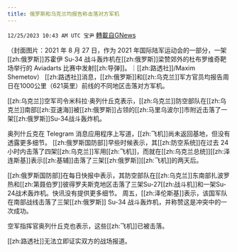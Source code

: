 ```yaml
---
title: 俄罗斯和乌克兰均报告称击落对方军机
---
```

`12/25/2023 10:43 AM UTC 宝尹` [轉載自GNews](https://gnews.org/articles/2149494)

（封面图片：2021 年 8 月 27 日，作为 2021 年国际陆军运动会的一部分，一架[[zh:俄罗斯]]苏霍伊 Su-34 战斗轰炸机在[[zh:俄罗斯]]梁赞郊外的杜布罗维奇靶场举行的 Aviadarts 比赛中发射[[zh:导弹]]。｜[[zh:路透社]]/Maxim Shemetov）
[[zh:路透社]]消息，[[zh:俄罗斯]]和[[zh:乌克兰]]军方官员均报告周日在1000公里（621英里）前线的不同地区击落对方军机。

[[zh:乌克兰]]空军司令米科拉·奥列什丘克表示，[[zh:乌克兰]]防空部队在[[zh:乌克兰]]南部[[zh:亚速海]]被[[zh:俄罗斯]]占领的[[zh:马里乌波尔]]市附近击落了一架[[zh:俄罗斯]]Su-34战斗轰炸机。

奥列什丘克在 Telegram 消息应用程序上写道，[[zh:飞机]]尚未返回基地，但没有透露更多细节。
[[zh:俄罗斯国防部]]早些时候表示，其[[zh:防空系统]]在过去 24 小时内击落了四架[[zh:乌克兰]]军用[[zh:飞机]]，而就在[[zh:乌克兰总统]][[zh:泽连斯基]]表示[[zh:基辅]]击落了三架[[zh:俄罗斯]][[zh:飞机]]的两天后。

[[zh:俄罗斯国防部]]在每日快报中表示，其防空部队在[[zh:乌克兰]]东南部扎波罗热和[[zh:第聂伯罗]]彼得罗夫斯克地区击落了三架Su-27[[zh:战斗机]]和一架Su-24战术轰炸机。快讯没有提供更多细节。
周五，[[zh:泽伦斯基]]表示，该国军队在南部战线击落了三架[[zh:俄罗斯]] Su-34 战斗轰炸机，并称赞这是冲突中的一次成功。

空军指挥官奥列什丘克也表示，这些[[zh:飞机]]已被击落。

[[zh:路透社]]无法立即证实双方的战场报道。

